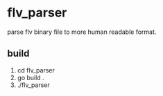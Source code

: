 # flv_parser
parse flv binary file to more human readable format.


## build

1. cd flv_parser
1. go build .
1. ./flv_parser

